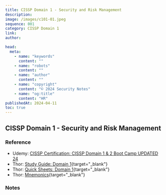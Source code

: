 ```yaml
---
title: CISSP Domain 1 - Security and Risk Management
description:
image: /images/c101-01.jpeg
sequence: 001
category: CISSP Domain 1
link:
author:

head:
  meta:
    - name: "keywords"
      content: ""
    - name: "robots"
      content: ""
    - name: "author"
      content: ""
    - name: "copyright"
      content: "© 2024 Security Notes"
    - name: "og:title"
      content: "HR"
publishedAt: 2024-04-11
toc: true
---
```


## CISSP Domain 1 - Security and Risk Management

### Reference

- Udemy: <a href="https://www.udemy.com/course/cissp-domain-1-2/learn/lecture/8499446?start=0#overview">CISSP Certification: CISSP Domain 1 & 2 Boot Camp UPDATED 24</a>
- Thor: [Study Guide: Domain 1](/files/THOR-104-Thors+Study+Guide+-+CISSP+Domain+1.pdf){target="\_blank"}
- Thor: [Quick Sheets: Domain 1](/files/THOR-102-Thors+Quick+Sheets+-+CISSP+Domain+1.pdf){target="\_blank"}
- Thor: [Mnemonics](/files/THOR-101-Thors+Mnemonics+-+CISSP+and+CISM.pdf){target="\_blank"}

### Notes
